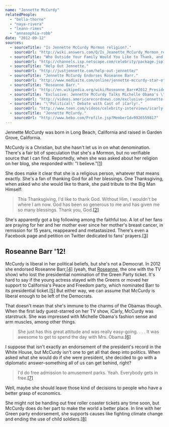 ```yaml
---
name: "Jennette McCurdy"
relatedPeople:
  - "bella-thorne"
  - "naya-rivera"
  - "leann-rimes"
  - "annasophia-robb"
date: "2012-09-12"
sources:
  - sourceTitle: "Is Jennette McCurdy Mormon religion?."
    sourceUrl: "http://wiki.answers.com/Q/Is_Jeanette_McCurdy_Mormon_religion"
  - sourceTitle: "Who Outside Your Family Would You Like to Thank, and Why?."
    sourceUrl: "http://channels.isp.netscape.com/celebrity/package.jsp?name=celebrity/content/ce_bsf_thankful_channel"
  - sourceTitle: "Help Out Jennette."
    sourceUrl: "http://justjennette.com/help-out-jennette/"
  - sourceTitle: "Jennette McCurdy Endorses Roseanne Barr."
    sourceUrl: "http://www.mediaite.com/online/jennette-mccurdy-star-of-icarly-gives-endorsement-to-green-party-hopeful-roseanne-barr/"
  - sourceTitle: "Roseanne Barr."
    sourceUrl: "http://en.wikipedia.org/wiki/Roseanne_Barr#2012_Presidential_campaign"
  - sourceTitle: "Exclusive: Jennette McCurdy Talks Michelle Obama's \"ICarly\" Episode."
    sourceUrl: "http://videos.americarecordnews.com/exclusive-jennette-mccurdy-talks-michelle-obamas-icarly-episode-517272691"
  - sourceTitle: "\"Political\" Debate with Cast of iCarly!."
    sourceUrl: "http://www.teen.com/videos/celebrity-interviews/icarly-first-lady-michelle-obama-exclusive-interview/"
  - sourceTitle: "Jennette McCurdy."
    sourceUrl: "http://www.bebo.com/Profile.jsp?MemberId=9926559817"
---
```


Jennette McCurdy was born in Long Beach, California and raised in Garden Grove, California.

McCurdy is a Christian, but she hasn't let us in on what denomination. There's a fair bit of speculation that she's a Mormon, but no verifiable source that I can find. Reportedly, when she was asked about her religion on her blog, she responded with: "I believe."<a class="source-citation" href="http://wiki.answers.com/Q/Is_Jeanette_McCurdy_Mormon_religion" title="Is Jennette McCurdy Mormon religion?.">[1]</a>

She does make it clear that she is a religious person, whatever that means exactly. She's a fan of thanking God for all her blessings. One Thanksgiving, when asked who she would like to thank, she paid tribute to the Big Man Himself:

>This Thanksgiving, I'd like to thank God. Without Him, I wouldn't be where I am now. God has been so generous to me and has given me so many blessings. Thank you, God.<a class="source-citation" href="http://channels.isp.netscape.com/celebrity/package.jsp?name=celebrity/content/ce_bsf_thankful_channel" title="Who Outside Your Family Would You Like to Thank, and Why?.">[2]</a>

She's apparently got a big following among the faithful too. A lot of her fans are praying for her and her mother ever since her mother's breast cancer, in remission for 15 years, reappeared and metastasized. There's even a Facebook page and petition on Twitter dedicated to fans' prayers.<a class="source-citation" href="http://justjennette.com/help-out-jennette/" title="Help Out Jennette.">[3]</a>

## Roseanne Barr '12!

McCurdy is liberal in her political beliefs, but she's not a Democrat. In 2012 she endorsed Roseanne Barr,<a class="source-citation" href="http://www.mediaite.com/online/jennette-mccurdy-star-of-icarly-gives-endorsement-to-green-party-hopeful-roseanne-barr/" title="Jennette McCurdy Endorses Roseanne Barr.">[4]</a> (yeah, that [Roseanne](http://en.wikipedia.org/wiki/Roseanne_Barr#2012_Presidential_campaign), the one with the TV show) who lost the presidential nomination of the Green Party ticket. It's hard to say if the young actress stayed with the Greens or moved her support to California's Peace and Freedom party, which nominated Barr to its presidential ticket.<a class="source-citation" href="http://en.wikipedia.org/wiki/Roseanne_Barr#2012_Presidential_campaign" title="Roseanne Barr.">[5]</a> But either way, we can assume that McCurdy is liberal enough to be left of the Democrats.

That doesn't mean that she's immune to the charms of the Obamas though. When the first lady guest-starred on her TV show, iCarly, McCurdy was starstruck. She was impressed with Michelle Obama's fashion sense and arm muscles, among other things.

>She just has this great attitude and was really easy-going. . . . It was awesome to get to spend the day with Mrs. Obama.<a class="source-citation" href="http://videos.americarecordnews.com/exclusive-jennette-mccurdy-talks-michelle-obamas-icarly-episode-517272691" title="Exclusive: Jennette McCurdy Talks Michelle Obama&apos;s &quot;ICarly&quot; Episode.">[6]</a>

I suppose that isn't exactly an endorsement of the president's record in the White House, but McCurdy isn't one to get all that deep into politics. When asked what she would do if she were president, she decided to go with a diplomatic answer–something all of us can get behind, right?

>I'd do free admission to amusement parks. Yeah. Everybody gets in free.<a class="source-citation" href="http://www.teen.com/videos/celebrity-interviews/icarly-first-lady-michelle-obama-exclusive-interview/" title="&quot;Political&quot; Debate with Cast of iCarly!.">[7]</a>

Well, maybe she should leave those kind of decisions to people who have a better grasp of economics.

She might not be handing out free roller coaster tickets any time soon, but McCurdy does do her part to make the world a better place. In line with her Green party endorsement, she supports causes like fighting climate change and ending the use of child soldiers.<a class="source-citation" href="http://www.bebo.com/Profile.jsp?MemberId=9926559817" title="Jennette McCurdy.">[8]</a>